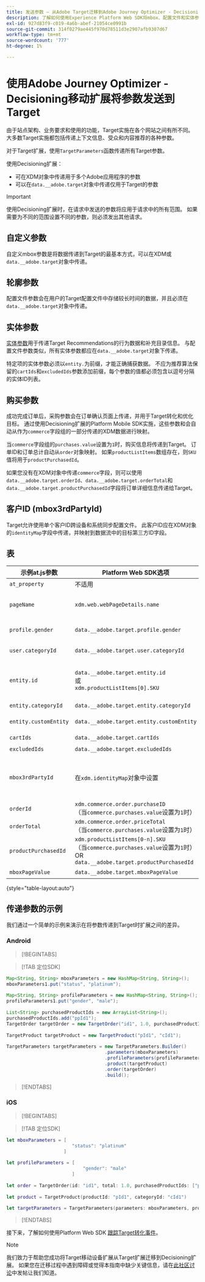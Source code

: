 ```yaml
---
title: 发送参数 — 从Adobe Target迁移到Adobe Journey Optimizer - Decisioning Mobile扩展
description: 了解如何使用Experience Platform Web SDK将mbox、配置文件和实体参数发送到Adobe Target。
exl-id: 927d83f9-c019-4a6b-abef-21054ce0991b
source-git-commit: 314f0279ae445f970d78511d3e2907afb9307d67
workflow-type: tm+mt
source-wordcount: '777'
ht-degree: 1%

---
```


# 使用Adobe Journey Optimizer - Decisioning移动扩展将参数发送到Target

由于站点架构、业务要求和使用的功能，Target实施在各个网站之间有所不同。 大多数Target实施都包括传递上下文信息、受众和内容推荐的各种参数。

对于Target扩展，使用`TargetParameters`函数传递所有Target参数。

使用Decisioning扩展：

* 可在XDM对象中传递用于多个Adobe应用程序的参数
* 可以在`data.__adobe.target`对象中传递仅用于Target的参数


>[!IMPORTANT]
>
> 使用Decisioning扩展时，在请求中发送的参数将应用于请求中的所有范围。 如果需要为不同的范围设置不同的参数，则必须发出其他请求。

## 自定义参数

自定义mbox参数是将数据传递到Target的最基本方式，可以在XDM或`data.__adobe.target`对象中传递。

## 轮廓参数

配置文件参数会在用户的Target配置文件中存储较长时间的数据，并且必须在`data.__adobe.target`对象中传递。

## 实体参数

[实体参数](https://experienceleague.adobe.com/docs/target/using/recommendations/entities/entity-attributes.html)用于传递Target Recommendations的行为数据和补充目录信息。 与配置文件参数类似，所有实体参数都应在`data.__adobe.target`对象下传递。

特定项的实体参数必须以`entity.`为前缀，才能正确捕获数据。 不应为推荐算法保留的`cartIds`和`excludedIds`参数添加前缀，每个参数的值都必须包含以逗号分隔的实体ID列表。

## 购买参数

成功完成订单后，采购参数会在订单确认页面上传递，并用于Target转化和优化目标。 通过使用Decisioning扩展的Platform Mobile SDK实施，这些参数和会自动从作为`commerce`字段组的一部分传递的XDM数据进行映射。

当`commerce`字段组的`purchases.value`设置为`1`时，购买信息将传递到Target。 订单ID和订单总计自动从`order`对象映射。 如果`productListItems`数组存在，则`SKU`值将用于`productPurchasedId`。

如果您没有在XDM对象中传递`commerce`字段，则可以使用`data.__adobe.target.orderId`、`data.__adobe.target.orderTotal`和`data.__adobe.target.productPurchasedId`字段将订单详细信息传递给Target。

## 客户ID (mbox3rdPartyId)

Target允许使用单个客户ID跨设备和系统同步配置文件。 此客户ID应在XDM对象的`identityMap`字段中传递，并映射到数据流中的目标第三方ID字段。

## 表

| 示例at.js参数 | Platform Web SDK选项 | 注释 |
| --- | --- | --- |
| `at_property` | 不适用 | 属性令牌在[数据流](https://experienceleague.adobe.com/docs/experience-platform/edge/datastreams/configure.html#target)中配置，无法在`sendEvent`调用中设置。 |
| `pageName` | `xdm.web.webPageDetails.name` | 所有Target mbox参数都必须作为`xdm`对象的一部分进行传递，并且必须符合使用XDM ExperienceEvent类的架构。 Mbox参数不能作为`data`对象的一部分传递。 |
| `profile.gender` | `data.__adobe.target.profile.gender` | 所有Target配置文件参数都必须作为`data`对象的一部分进行传递，并以为前缀`profile.`，才能正确映射。 |
| `user.categoryId` | `data.__adobe.target.user.categoryId` | 用于Target的类别亲和度功能的保留参数，必须作为`data`对象的一部分传递。 |
| `entity.id` | `data.__adobe.target.entity.id` <br>或<br> `xdm.productListItems[0].SKU` | 实体ID用于Target Recommendations行为计数器。 这些实体ID可以作为`data`对象的一部分传递，也可以自动从`xdm.productListItems`数组中的第一个项进行映射（如果您的实施使用该字段组）。 |
| `entity.categoryId` | `data.__adobe.target.entity.categoryId` | 实体类别ID可作为`data`对象的一部分传递。 |
| `entity.customEntity` | `data.__adobe.target.entity.customEntity` | 自定义实体参数用于更新推荐产品目录。 这些自定义参数必须作为`data`对象的一部分进行传递。 |
| `cartIds` | `data.__adobe.target.cartIds` | 用于Target基于购物车的推荐算法。 |
| `excludedIds` | `data.__adobe.target.excludedIds` | 用于防止特定实体ID在推荐设计中返回。 |
| `mbox3rdPartyId` | 在`xdm.identityMap`对象中设置 | 用于跨设备和客户属性同步Target配置文件。 必须在数据流](https://experienceleague.adobe.com/docs/experience-platform/edge/personalization/adobe-target/using-mbox-3rdpartyid.html)的[Target配置中指定用于客户ID的命名空间。 |
| `orderId` | `xdm.commerce.order.purchaseID`<br> （当`commerce.purchases.value`设置为`1`时） | 用于标识Target转化跟踪的唯一订单。 |
| `orderTotal` | `xdm.commerce.order.priceTotal`<br> （当`commerce.purchases.value`设置为`1`时） | 用于跟踪Target转化和优化目标的订单总计。 |
| `productPurchasedId` | `xdm.productListItems[0-n].SKU`<br> （当`commerce.purchases.value`设置为`1`时） <br>OR<br> `data.__adobe.target.productPurchasedId` | 用于Target转化跟踪和推荐算法。 有关详细信息，请参阅下面的[实体参数](#entity-parameters)部分。 |
| `mboxPageValue` | `data.__adobe.target.mboxPageValue` | 用于[自定义评分](https://experienceleague.adobe.com/docs/target/using/activities/success-metrics/capture-score.html)活动目标。 |

{style="table-layout:auto"}


## 传递参数的示例

我们通过一个简单的示例来演示在将参数传递到Target时扩展之间的差异。

### Android

>[!BEGINTABS]

>[!TAB 定位SDK]

```Java
Map<String, String> mboxParameters = new HashMap<String, String>();
mboxParameters1.put("status", "platinum");
 
Map<String, String> profileParameters = new HashMap<String, String>();
profileParameters1.put("gender", "male");
 
List<String> purchasedProductIds = new ArrayList<String>();
purchasedProductIds.add("ppId1");
TargetOrder targetOrder = new TargetOrder("id1", 1.0, purchasedProductIds);
 
TargetProduct targetProduct = new TargetProduct("pId1", "cId1");
 
TargetParameters targetParameters = new TargetParameters.Builder()
                                    .parameters(mboxParameters)
                                    .profileParameters(profileParameters)
                                    .product(targetProduct)
                                    .order(targetOrder)
                                    .build();
```

>[!ENDTABS]

### iOS

>[!BEGINTABS]

>[!TAB 定位SDK]

```Swift
let mboxParameters = [
                        "status": "platinum"
                     ]
 
let profileParameters = [
                            "gender": "male"
                        ]
 
let order = TargetOrder(id: "id1", total: 1.0, purchasedProductIds: ["ppId1"])
 
let product = TargetProduct(productId: "pId1", categoryId: "cId1")
 
let targetParameters = TargetParameters(parameters: mboxParameters, profileParameters: profileParameters, order: order, product: product))
```


>[!ENDTABS]






接下来，了解如何使用Platform Web SDK [跟踪Target转化事件](track-events.md)。

>[!NOTE]
>
>我们致力于帮助您成功将Target移动设备扩展从Target扩展迁移到Decisioning扩展。 如果您在迁移过程中遇到障碍或觉得本指南中缺少关键信息，请在[此社区讨论](https://experienceleaguecommunities.adobe.com/t5/adobe-experience-platform-data/tutorial-discussion-migrate-target-from-at-js-to-web-sdk/m-p/575587#M463)中发帖让我们知道。
